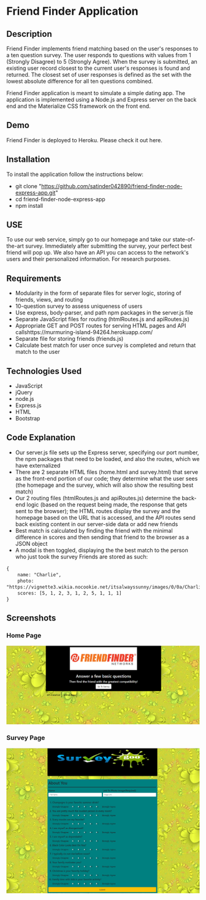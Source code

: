# Friend Finder Application
## Description
Friend Finder implements friend matching based on the user's responses to a ten question survey. The user responds to questions with values from 1 (Strongly Disagree) to 5 (Strongly Agree). When the survey is submitted, an existing user record closest to the current user's responses is found and returned. The closest set of user responses is defined as the set with the lowest absolute difference for all ten questions combined.

Friend Finder application is meant to simulate a simple dating app. The application is implemented using a Node.js and Express server on the back end and the Materialize CSS framework on the front end.

## Demo
Friend Finder is deployed to Heroku. Please check it out here.

## Installation
To install the application follow the instructions below:

* git clone "https://github.com/satinder042890/friend-finder-node-express-app.git"
* cd friend-finder-node-express-app
* npm install

## USE 
To use our web service, simply go to our homepage and take our state-of-the-art survey. Immediately after submitting the survey, your perfect best friend will pop up. We also have an API you can access to the network's users and their personalized information. For research purposes.

## Requirements
* Modularity in the form of separate files for server logic, storing of friends, views, and routing
* 10-question survey to assess uniqueness of users
* Use express, body-parser, and path npm packages in the server.js file
* Separate JavaScript files for routing (htmlRoutes.js and apiRoutes.js)
* Appropriate GET and POST routes for serving HTML pages and API callshttps://murmuring-island-94264.herokuapp.com/
* Separate file for storing friends (friends.js)
* Calculate best match for user once survey is completed and return that match to the user

## Technologies Used
* JavaScript
* jQuery
* node.js
* Express.js
* HTML
* Bootstrap

## Code Explanation
* Our server.js file sets up the Express server, specifying our port number, the npm packages that need to be loaded, and also the routes, which we have externalized
* There are 2 separate HTML files (home.html and survey.html) that serve as the front-end portion of our code; they determine what the user sees (the homepage and the survey, which will also show the resulting best match)
* Our 2 routing files (htmlRoutes.js and apiRoutes.js) determine the back-end logic (based on the request being made, the response that gets sent to the browser); the HTML routes display the survey and the homepage based on the URL that is accessed, and the API routes send back existing content in our server-side data or add new friends
* Best match is calculated by finding the friend with the minimal difference in scores and then sending that friend to the browser as a JSON object
* A modal is then toggled, displaying the the best match to the person who just took the survey
Friends are stored as such:
```
{
	name: "Charlie",
	photo: "https://vignette3.wikia.nocookie.net/itsalwayssunny/images/0/0a/Charlie_%289%29.jpg",
	scores: [5, 1, 2, 3, 1, 2, 5, 1, 1, 1]
}
```

## Screenshots

### Home Page

![alt text](https://github.com/satinder042890/friend-finder-node-express-app/blob/master/app/images/home.png)

### Survey Page

![alt text](https://github.com/satinder042890/friend-finder-node-express-app/blob/master/app/images/survey.png)
